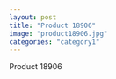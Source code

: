 ```yaml
---
layout: post
title: "Product 18906"
image: "product18906.jpg"
categories: "category1"
---
```

Product 18906
